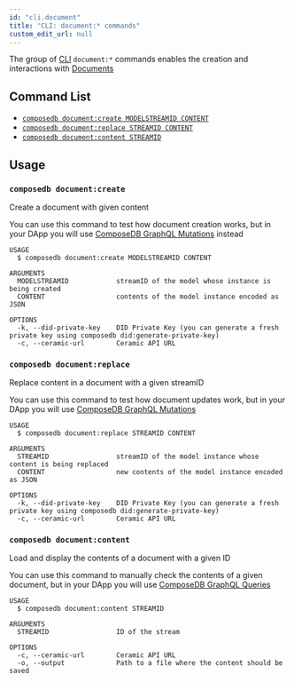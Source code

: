 ```yaml
---
id: "cli.document"
title: "CLI: document:* commands"
custom_edit_url: null
---
```


The group of [CLI](../modules/cli.md) `document:*` commands enables the creation and interactions with [Documents](../../../docs/guides/concepts-overview#documents)

## Command List

- [`composedb document:create MODELSTREAMID CONTENT`](#composedb-documentcreate)
- [`composedb document:replace STREAMID CONTENT`](#composedb-documentreplace)
- [`composedb document:content STREAMID`](#composedb-documentcontent)

## Usage

### `composedb document:create`

Create a document with given content

You can use this command to test how document creation works, but in your DApp you will use [ComposeDB GraphQL Mutations](../../../docs/guides/interacting/mutations.mdx)
instead

```
USAGE
  $ composedb document:create MODELSTREAMID CONTENT

ARGUMENTS
  MODELSTREAMID            streamID of the model whose instance is being created
  CONTENT                  contents of the model instance encoded as JSON

OPTIONS
  -k, --did-private-key    DID Private Key (you can generate a fresh private key using composedb did:generate-private-key)
  -c, --ceramic-url        Ceramic API URL
```

### `composedb document:replace`

Replace content in a document with a given streamID

You can use this command to test how document updates work, but in your DApp you will use [ComposeDB GraphQL Mutations](../../../docs/guides/interacting/mutations.mdx)

```
USAGE
  $ composedb document:replace STREAMID CONTENT

ARGUMENTS
  STREAMID                 streamID of the model instance whose content is being replaced
  CONTENT                  new contents of the model instance encoded as JSON

OPTIONS
  -k, --did-private-key    DID Private Key (you can generate a fresh private key using composedb did:generate-private-key)
  -c, --ceramic-url        Ceramic API URL
```

### `composedb document:content`

Load and display the contents of a document with a given ID

You can use this command to manually check the contents of a given document, but in your DApp you will use [ComposeDB GraphQL Queries](../../../docs/guides/interacting/queries.md)

```
USAGE
  $ composedb document:content STREAMID

ARGUMENTS
  STREAMID                 ID of the stream

OPTIONS
  -c, --ceramic-url        Ceramic API URL
  -o, --output             Path to a file where the content should be saved
```



